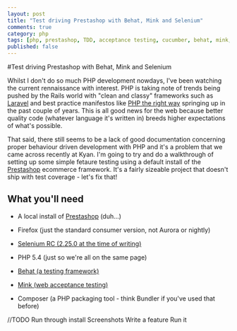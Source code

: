 ```yaml
---
layout: post
title: "Test driving Prestashop with Behat, Mink and Selenium"
comments: true
category: php 
tags: [php, prestashop, TDD, acceptance testing, cucumber, behat, mink, selenium]
published: false
---
```

#Test driving Prestashop with Behat, Mink and Selenium

Whilst I don't do so much PHP development nowdays, I've been watching
the current rennaissance with interest. PHP is taking note of trends
being pushed by the Rails world with "clean and classy" frameworks such
as [Laravel](http://laravel.com/) and best practice manifestos like [PHP the right
way](http://www.phptherightway.com/) springing up in the past couple of
years. This is all good news for the web because better quality code (whatever 
language it's written in) breeds higher expectations of what's possible. 

That said, there still seems to be a lack of good documentation
concerning proper behaviour driven development with PHP and it's a
problem that we came across recently at Kyan. I'm going to try and do a
walkthrough of setting up some simple fetaure testing using a default
install of the [Prestashop](http://www.prestashop.com) ecommerce
framework. It's a fairly sizeable project that doesn't ship with test
coverage - let's fix that!

## What you'll need

- A local install of [Prestashop](http://www.prestashop.com) (duh...)
- Firefox (just the standard consumer version, not Aurora or nightly)
- [Selenium RC (2.25.0 at the time of writing)](http://selenium.googlecode.com/files/selenium-server-standalone-2.25.0.jar)
- PHP 5.4 (just so we're all on the same page)

- [Behat (a testing framework)](http://behat.org/) 
- [Mink (web acceptance testing)](http://mink.behat.org/) 
- Composer (a PHP packaging tool - think Bundler if you've used that
  before)

//TODO
Run through install
Screenshots
Write a feature
Run it





